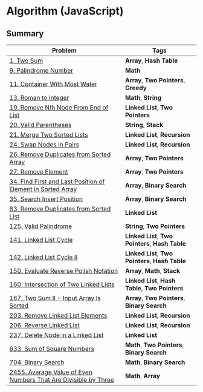 # Algorithm (JavaScript)

## Summary

| Problem                                                                                                                                          | Tags                                              |
|--------------------------------------------------------------------------------------------------------------------------------------------------|---------------------------------------------------|
| [1. Two Sum](./leetcode/q1_two_sum.js)                                                                                                           | **Array**, **Hash Table**                         |
| [9. Palindrome Number](./leetcode/q9_palindrome_number.js)                                                                                       | **Math**                                          |
| [11. Container With Most Water](./leetcode/q11_container_with_most_water.js)                                                                     | **Array**, **Two Pointers**, **Greedy**           |
| [13. Roman to Integer](./leetcode/q13_roman_to_integer.js)                                                                                       | **Math**, **String**                              |
| [19. Remove Nth Node From End of List](./leetcode/q19_remove_nth_node_from_end_of_list.js)                                                       | **Linked List**, **Two Pointers**                 |
| [20. Valid Parentheses](./leetcode/q20_valid_parentheses.js)                                                                                     | **String**, **Stack**                             |
| [21. Merge Two Sorted Lists](./leetcode/q21_merge_two_sorted_lists.js)                                                                           | **Linked List**, **Recursion**                    |
| [24. Swap Nodes in Pairs](./leetcode/q24_swap_nodes_in_pairs.js)                                                                                 | **Linked List**, **Recursion**                    |
| [26. Remove Duplicates from Sorted Array](./leetcode/q26_remove_duplicates_from_sorted_array.js)                                                 | **Array**, **Two Pointers**                       |
| [27. Remove Element](./leetcode/q27_remove_element.js)                                                                                           | **Array**, **Two Pointers**                       |
| [34. Find First and Last Position of Element in Sorted Array](./leetcode/q34_find_first_and_last_position_of_element_in_sorted_array.js)         | **Array**, **Binary Search**                      |
| [35. Search Insert Position](./leetcode/q35_search_insert_position.js)                                                                           | **Array**, **Binary Search**                      |
| [83. Remove Duplicates from Sorted List](./leetcode/q83_remove_duplicates_from_sorted_list.js)                                                   | **Linked List**                                   |
| [125. Valid Palindrome](./leetcode/q125_valid_palindrome.js)                                                                                     | **String**, **Two Pointers**                      |
| [141. Linked List Cycle](./leetcode/q141_linked_list_cycle.js)                                                                                   | **Linked List**, **Two Pointers**, **Hash Table** |
| [142. Linked List Cycle II](./leetcode/q142_linked_list_cycle_II.js)                                                                             | **Linked List**, **Two Pointers**, **Hash Table** |
| [150. Evaluate Reverse Polish Notation](./leetcode/q150_evaluate_reverse_polish_notation.js)                                                     | **Array**, **Math**, **Stack**                    |
| [160. Intersection of Two Linked Lists](./leetcode/q160_intersection_of_two_linked_lists.js)                                                     | **Linked List**, **Hash Table**, **Two Pointers** |
| [167. Two Sum II - Input Array Is Sorted](./leetcode/q167_two_sum-II_input_array_is_sorted.js)                                                   | **Array**, **Two Pointers**, **Binary Search**    |
| [203. Remove Linked List Elements](./leetcode/q203_remove_linked_list_elements.js)                                                               | **Linked List**, **Recursion**                    |
| [206. Reverse Linked List](./leetcode/q206_reverse_linked_list.js)                                                                               | **Linked List**, **Recursion**                    |
| [237. Delete Node in a Linked List](./leetcode/q237_delete_node_in_a_linked_list.js)                                                             | **Linked List**                                   |
| [633. Sum of Square Numbers](./leetcode/q633_sum_of_square_numbers.js)                                                                           | **Math**, **Two Pointers**, **Binary Search**     |
| [704. Binary Search](./leetcode/q704_binary_search.js)                                                                                           | **Math**, **Binary Search**                       |
| [2455. Average Value of Even Numbers That Are Divisible by Three](./leetcode/q2455_average_value_of_even_numbers_that_are_divisible_by_three.js) | **Math**, **Array**                               |
